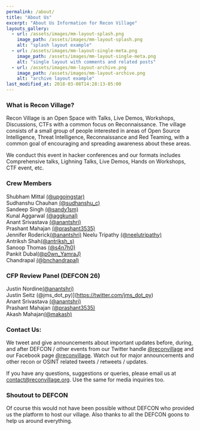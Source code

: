 ```yaml
---
permalink: /about/
title: "About Us"
excerpt: "About Us Information for Recon Village"
layouts_gallery:
  - url: /assets/images/mm-layout-splash.png
    image_path: /assets/images/mm-layout-splash.png
    alt: "splash layout example"
  - url: /assets/images/mm-layout-single-meta.png
    image_path: /assets/images/mm-layout-single-meta.png
    alt: "single layout with comments and related posts"
  - url: /assets/images/mm-layout-archive.png
    image_path: /assets/images/mm-layout-archive.png
    alt: "archive layout example"
last_modified_at: 2018-03-08T14:28:13-05:00
---
```


### What is Recon Village?
Recon Village is an Open Space with Talks, Live Demos, Workshops, Discussions, CTFs with a common focus on Reconnaissance. The village consists of a small group of people interested in areas of Open Source Intelligence, Threat Intelligence, Reconnaissance and Red Teaming, with a common goal of encouraging and spreading awareness about these areas.

We conduct this event in hacker conferences and our formats includes Comprehensive talks, Lighning Talks, Live Demos, Hands on Workshops, CTF event, etc. 

### Crew Members
Shubham Mittal [(@upgoingstar)](https://twitter.com/upgoingstar)<br>
Sudhanshu Chauhan [(@sudhanshu_c)](https://twitter.com/sudhanshu_c)<br>
Sandeep Singh [(@sandy1sm)](https://twitter.com/sandy1sm)<br>
Kunal Aggarwal [(@aggkunal)](https://twitter.com/aggkunal)<br>
Anant Srivastava [(@anantshri)](https://twitter.com/anantshri)<br>
Prashant Mahajan [(@prashant3535)](https://twitter.com/prashant3535)<br>
Jennifer Roderick[(@anantshri)](https://twitter.com/anantshri)
Neelu Tripathy [(@neelutripathy)](https://twitter.com/neelutripathy)<br>
Antriksh Shah[(@antriksh_s)](https://twitter.com/antriksh_s)<br>
Sanoop Thomas [(@s4n7h0)](https://twitter.com/s4n7h0)<br>
Pankit Dubal[(@p0wn_YamraJ)](https://twitter.com/p0wn_YamraJ)<br>
Chandrapal [(@bnchandrapal)](https://twitter.com/bnchandrapal)<br>


### CFP Review Panel (DEFCON 26)
Justin Nordine[(@anantshri)](https://twitter.com/jnordine)<br>
Justin Seitz (@jms_dot_py)](https://twitter.com/jms_dot_py)<br>
Anant Srivastava [(@anantshri)](https://twitter.com/anantshri)<br>
Prashant Mahajan [(@prashant3535)](https://twitter.com/prashant3535)<br>
Akash Mahajan[(@makash)](https://twitter.com/makash)<br>

### Contact Us:
We tweet and give announcements about important updates before, during, and after DEFCON / other events from our Twitter handle [@reconvillage](https://twitter.com/reconvillage) and our Facebook page [@reconvillage](https://facebook.com/reconvillage). Watch out for major announcements and other  recon or OSINT related tweets / retweets / updates.

If you have any questions, suggestions or queries, please email us at contact@reconvillage.org. Use the same for media inquiries too.

### Shoutout to DEFCON
Of course this would not have been possible without DEFCON who provided us the platform to host our village. Also thanks to all the DEFCON goons to help us around everything. 


